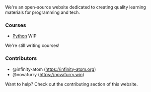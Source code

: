 <p class="lead">We're an open-source website dedicated to creating quality learning materials for programming and tech.</p>

<div class="container-fluid p-0 m-0">
    <div class="row">
        <div class="col-md-6">
            <h3>Courses</h3>
            <ul class="list-group mb-2">
                <li class="list-group-item">
                    <a href="https://python.bitwiselabs.app">Python</a> <span class="badge bg-danger">WIP</span>
                </li>
            </ul>
            We're still writing courses!
        </div>
        <div class="col-md-6">
            <h3>Contributors</h3>
            <ul class="list-group mb-2">
                <li class="list-group-item">
                    @infinity-atom (<a href="https://infinity-atom.org">https://infinity-atom.org</a>)
                </li>
                <li class="list-group-item">
                    @novafurry (<a href="https://novafurry.win">https://novafurry.win</a>)
                </li>
            </ul>
            Want to help? Check out the contributing section of this website.
        </div>
    </div>
</div>